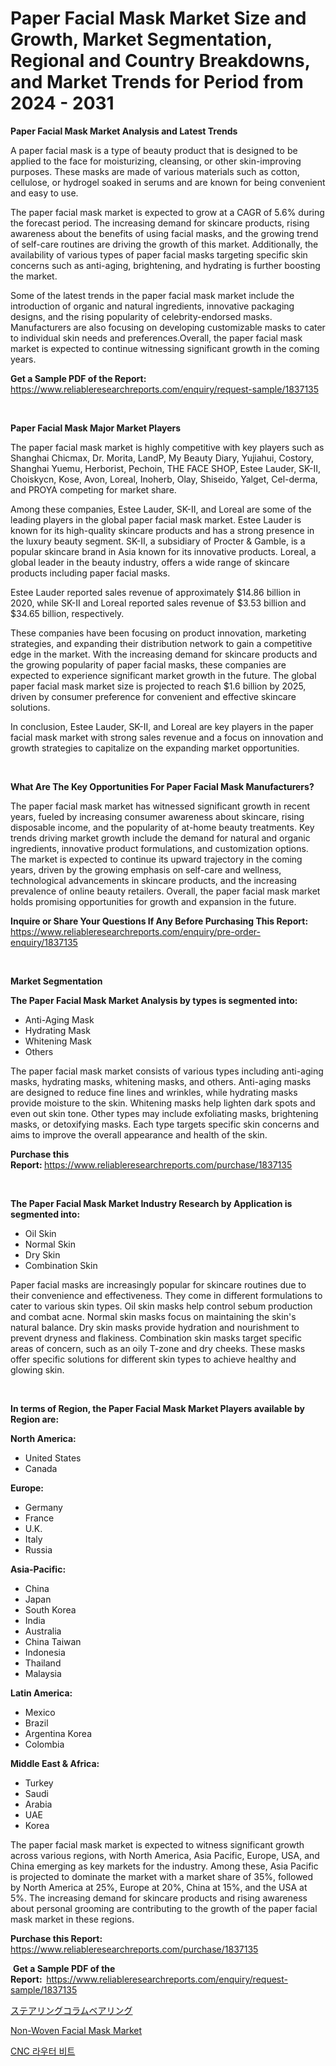 <p><h1>Paper Facial Mask Market Size and Growth, Market Segmentation, Regional and Country Breakdowns, and Market Trends for Period from 2024 -  2031</h1></p><p><strong>Paper Facial Mask Market Analysis and Latest Trends</strong></p>
<p><p>A paper facial mask is a type of beauty product that is designed to be applied to the face for moisturizing, cleansing, or other skin-improving purposes. These masks are made of various materials such as cotton, cellulose, or hydrogel soaked in serums and are known for being convenient and easy to use.</p><p>The paper facial mask market is expected to grow at a CAGR of 5.6% during the forecast period. The increasing demand for skincare products, rising awareness about the benefits of using facial masks, and the growing trend of self-care routines are driving the growth of this market. Additionally, the availability of various types of paper facial masks targeting specific skin concerns such as anti-aging, brightening, and hydrating is further boosting the market.</p><p>Some of the latest trends in the paper facial mask market include the introduction of organic and natural ingredients, innovative packaging designs, and the rising popularity of celebrity-endorsed masks. Manufacturers are also focusing on developing customizable masks to cater to individual skin needs and preferences.Overall, the paper facial mask market is expected to continue witnessing significant growth in the coming years.</p></p>
<p><strong>Get a Sample PDF of the Report:&nbsp;</strong> <a href="https://www.reliableresearchreports.com/enquiry/request-sample/1837135">https://www.reliableresearchreports.com/enquiry/request-sample/1837135</a></p>
<p>&nbsp;</p>
<p><strong>Paper Facial Mask Major Market Players</strong></p>
<p><p>The paper facial mask market is highly competitive with key players such as Shanghai Chicmax, Dr. Morita, LandP, My Beauty Diary, Yujiahui, Costory, Shanghai Yuemu, Herborist, Pechoin, THE FACE SHOP, Estee Lauder, SK-II, Choiskycn, Kose, Avon, Loreal, Inoherb, Olay, Shiseido, Yalget, Cel-derma, and PROYA competing for market share. </p><p>Among these companies, Estee Lauder, SK-II, and Loreal are some of the leading players in the global paper facial mask market. Estee Lauder is known for its high-quality skincare products and has a strong presence in the luxury beauty segment. SK-II, a subsidiary of Procter & Gamble, is a popular skincare brand in Asia known for its innovative products. Loreal, a global leader in the beauty industry, offers a wide range of skincare products including paper facial masks.</p><p>Estee Lauder reported sales revenue of approximately $14.86 billion in 2020, while SK-II and Loreal reported sales revenue of $3.53 billion and $34.65 billion, respectively. </p><p>These companies have been focusing on product innovation, marketing strategies, and expanding their distribution network to gain a competitive edge in the market. With the increasing demand for skincare products and the growing popularity of paper facial masks, these companies are expected to experience significant market growth in the future. The global paper facial mask market size is projected to reach $1.6 billion by 2025, driven by consumer preference for convenient and effective skincare solutions. </p><p>In conclusion, Estee Lauder, SK-II, and Loreal are key players in the paper facial mask market with strong sales revenue and a focus on innovation and growth strategies to capitalize on the expanding market opportunities.</p></p>
<p>&nbsp;</p>
<p><strong>What Are The Key Opportunities For Paper Facial Mask Manufacturers?</strong></p>
<p><p>The paper facial mask market has witnessed significant growth in recent years, fueled by increasing consumer awareness about skincare, rising disposable income, and the popularity of at-home beauty treatments. Key trends driving market growth include the demand for natural and organic ingredients, innovative product formulations, and customization options. The market is expected to continue its upward trajectory in the coming years, driven by the growing emphasis on self-care and wellness, technological advancements in skincare products, and the increasing prevalence of online beauty retailers. Overall, the paper facial mask market holds promising opportunities for growth and expansion in the future.</p></p>
<p><strong>Inquire or Share Your Questions If Any Before Purchasing This Report:</strong> <a href="https://www.reliableresearchreports.com/enquiry/pre-order-enquiry/1837135">https://www.reliableresearchreports.com/enquiry/pre-order-enquiry/1837135</a></p>
<p>&nbsp;</p>
<p><strong>Market Segmentation</strong></p>
<p><strong>The Paper Facial Mask Market Analysis by types is segmented into:</strong></p>
<p><ul><li>Anti-Aging Mask</li><li>Hydrating Mask</li><li>Whitening Mask</li><li>Others</li></ul></p>
<p><p>The paper facial mask market consists of various types including anti-aging masks, hydrating masks, whitening masks, and others. Anti-aging masks are designed to reduce fine lines and wrinkles, while hydrating masks provide moisture to the skin. Whitening masks help lighten dark spots and even out skin tone. Other types may include exfoliating masks, brightening masks, or detoxifying masks. Each type targets specific skin concerns and aims to improve the overall appearance and health of the skin.</p></p>
<p><strong>Purchase this Report:&nbsp;</strong><a href="https://www.reliableresearchreports.com/purchase/1837135">https://www.reliableresearchreports.com/purchase/1837135</a></p>
<p>&nbsp;</p>
<p><strong>The Paper Facial Mask Market Industry Research by Application is segmented into:</strong></p>
<p><ul><li>Oil Skin</li><li>Normal Skin</li><li>Dry Skin</li><li>Combination Skin</li></ul></p>
<p><p>Paper facial masks are increasingly popular for skincare routines due to their convenience and effectiveness. They come in different formulations to cater to various skin types. Oil skin masks help control sebum production and combat acne. Normal skin masks focus on maintaining the skin's natural balance. Dry skin masks provide hydration and nourishment to prevent dryness and flakiness. Combination skin masks target specific areas of concern, such as an oily T-zone and dry cheeks. These masks offer specific solutions for different skin types to achieve healthy and glowing skin.</p></p>
<p>&nbsp;</p>
<p><strong>In terms of Region, the Paper Facial Mask Market Players available by Region are:</strong></p>
<p>
    <p> <strong> North America: </strong>
        <ul>
            <li>United States</li>
            <li>Canada</li>
        </ul>
        </p> 
    <p> <strong> Europe: </strong>
        <ul>
            <li>Germany</li>
            <li>France</li>
            <li>U.K.</li>
            <li>Italy</li>
            <li>Russia</li>
        </ul>
        </p> 
    <p> <strong> Asia-Pacific: </strong>
        <ul>
            <li>China</li>
            <li>Japan</li>
            <li>South Korea</li>
            <li>India</li>
            <li>Australia</li>
            <li>China Taiwan</li>
            <li>Indonesia</li>
            <li>Thailand</li>
            <li>Malaysia</li>
        </ul>
        </p> 
    <p> <strong> Latin America: </strong>
        <ul>
            <li>Mexico</li>
            <li>Brazil</li>
            <li>Argentina Korea</li>
            <li>Colombia</li>
        </ul>
        </p> 
    <p> <strong> Middle East & Africa: </strong>
        <ul>
            <li>Turkey</li>
            <li>Saudi</li>
            <li>Arabia</li>
            <li>UAE</li>
            <li>Korea</li>
        </ul>
    </p>
    </p>
<p><p>The paper facial mask market is expected to witness significant growth across various regions, with North America, Asia Pacific, Europe, USA, and China emerging as key markets for the industry. Among these, Asia Pacific is projected to dominate the market with a market share of 35%, followed by North America at 25%, Europe at 20%, China at 15%, and the USA at 5%. The increasing demand for skincare products and rising awareness about personal grooming are contributing to the growth of the paper facial mask market in these regions.</p></p>
<p><strong>Purchase this Report: </strong><a href="https://www.reliableresearchreports.com/purchase/1837135">https://www.reliableresearchreports.com/purchase/1837135</a></p>
<p>&nbsp;<strong>Get a Sample PDF of the Report:&nbsp;&nbsp;</strong><a href="https://www.reliableresearchreports.com/enquiry/request-sample/1837135">https://www.reliableresearchreports.com/enquiry/request-sample/1837135</a></p>
<p><strong></strong></p>
<p><p><a href="https://github.com/wkuactfdzwizk06/Market-Research-Report-List-1/blob/main/38080387652.md">ステアリングコラムベアリング</a></p><p><a href="https://github.com/ChiragRp1/Market-Research-Report-List-3/blob/main/non-woven-facial-mask-market.md">Non-Woven Facial Mask Market</a></p><p><a href="https://github.com/xvz497517413/Market-Research-Report-List-1/blob/main/66365726987.md">CNC 라우터 비트</a></p></p>